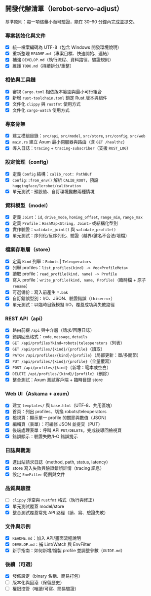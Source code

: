 ## 開發代辦清單（lerobot-servo-adjust）

基準原則：每一項儘量小而可驗證，能在 30–90 分鐘內完成並提交。

### 專案初始化與文件
- [x] 統一檔案編碼為 UTF-8（包含 Windows 開發環境說明）
- [x] 重新整理 `README.md`（專案目標、快速開始、連結）
- [x] 補強 `DEVELOP.md`（執行流程、資料路徑、驗證規則）
- [x] 維護 `TODO.md`（持續拆分/重整）

### 相依與工具鏈
- [x] 審視 `Cargo.toml` 相依版本範圍與最小可行組合
- [x] 新增 `rust-toolchain.toml` 鎖定 Rust 版本與組件
- [x] 文件化 `clippy` 與 `rustfmt` 使用方式
- [x] 文件化 `cargo-watch` 使用方式

### 專案骨架
- [x] 建立模組目錄：`src/api`, `src/model`, `src/store`, `src/config`, `src/web`
- [x] `main.rs` 建立 Axum 最小伺服器與路由（含 `GET /healthz`）
- [x] 導入日誌：`tracing` + `tracing-subscriber`（支援 `RUST_LOG`）

### 設定管理（config）
- [x] 定義 `Config` 結構：`calib_root: PathBuf`
- [x] `Config::from_env()` 解析 `CALIB_ROOT`，預設 `huggingface/lerobot/calibration`
- [x] 單元測試：預設值、自訂環境變數兩種情境

### 資料模型（model）
- [x] 定義 `Joint`：`id`, `drive_mode`, `homing_offset`, `range_min`, `range_max`
- [x] 定義 `Profile`：`HashMap<String, Joint>` 或結構化型別
- [x] 實作驗證：`validate_joint()` 與 `validate_profile()`
- [x] 單元測試：序列化/反序列化、驗證（越界/鍵名不合法/壞檔）

### 檔案存取層（store）
- [x] 定義 `Kind` 列舉：`Robots` | `Teleoperators`
- [x] 列舉 profiles：`list_profiles(kind) -> Vec<ProfileMeta>`
- [x] 讀取 profile：`read_profile(kind, name) -> Profile`
- [x] 寫入 profile：`write_profile(kind, name, Profile)`（臨時檔 + 原子 `rename`）
- [x] 可選備份：寫入前產生 `*.bak`
- [x] 自訂錯誤型別：I/O、JSON、驗證錯誤（`thiserror`）
- [x] 單元測試：以臨時目錄模擬 I/O，覆蓋成功與失敗路徑

### REST API（api）
- [x] 路由前綴 `/api` 與中介層（請求/回應日誌）
- [x] 錯誤回應格式：`code`, `message`, `details`
- [x] `GET /api/profiles?kind=robots|teleoperators`（列表）
- [x] `GET /api/profiles/{kind}/{profile}`（讀取）
- [x] `PATCH /api/profiles/{kind}/{profile}`（局部更新：單/多關節）
- [x] `PUT /api/profiles/{kind}/{profile}`（全量覆寫）
- [x] `POST /api/profiles/{kind}`（新增：範本或空白）
- [x] `DELETE /api/profiles/{kind}/{profile}`（刪除）
- [x] 整合測試：Axum 測試客戶端 + 臨時目錄 store

### Web UI（Askama + axum）
- [x] 建立 `templates/` 與 `base.html`（UTF-8、共用區塊）
- [x] 首頁：列出 profiles、切換 robots/teleoperators
- [x] 檢視頁：顯示單一 profile 的關節與數值（JSON）
- [x] 編輯頁（表單）：可編修 JSON 並提交（PUT）
- [x] 後端處理表單：呼叫 API `PUT/DELETE`，完成後導回檢視頁
- [x] 錯誤顯示：驗證失敗/I-O 錯誤提示

### 日誌與觀測
- [x] 進出站請求日誌（method, path, status, latency）
- [x] store 寫入失敗與驗證錯誤詳情（tracing 訊息）
- [x] 設定 `EnvFilter` 範例與文件

### 品質與驗證
- [ ] `clippy` 淨空與 `rustfmt` 格式（執行與修正）
- [x] 單元測試覆蓋 model/store
- [x] 整合測試覆蓋常見 API 路徑（讀、寫、驗證失敗）

### 文件與示例
- [x] `README.md`：加入 API/畫面流程說明
- [x] `DEVELOP.md`：補 Lint/Watch 與 EnvFilter
- [x] 新手指南：如何新增/複製 profile 並調整參數（`GUIDE.md`）

### 後續（可選）
- [x] 發佈設定（binary 名稱、簡易打包）
- [ ] 版本化與回滾（保留歷史）
- [ ] 權限控管（唯讀/可寫、簡易驗證）

